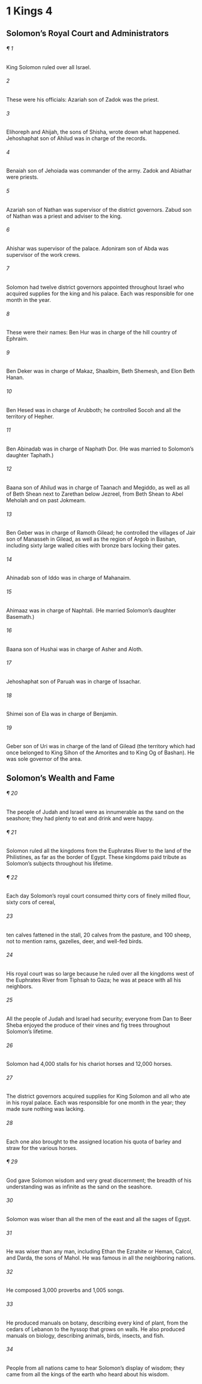 # 1 Kings 4
## Solomon’s Royal Court and Administrators
###### ¶ 1
King Solomon ruled over all Israel.
###### 2
These were his officials:
Azariah son of Zadok was the priest.
###### 3
Elihoreph and Ahijah, the sons of Shisha, wrote down what happened.
Jehoshaphat son of Ahilud was in charge of the records.
###### 4
Benaiah son of Jehoiada was commander of the army.
Zadok and Abiathar were priests.
###### 5
Azariah son of Nathan was supervisor of the district governors.
Zabud son of Nathan was a priest and adviser to the king.
###### 6
Ahishar was supervisor of the palace.
Adoniram son of Abda was supervisor of the work crews.
###### 7
Solomon had twelve district governors appointed throughout Israel who acquired supplies for the king and his palace. Each was responsible for one month in the year.
###### 8
These were their names:
Ben Hur was in charge of the hill country of Ephraim.
###### 9
Ben Deker was in charge of Makaz, Shaalbim, Beth Shemesh, and Elon Beth Hanan.
###### 10
Ben Hesed was in charge of Arubboth; he controlled Socoh and all the territory of Hepher.
###### 11
Ben Abinadab was in charge of Naphath Dor. (He was married to Solomon’s daughter Taphath.)
###### 12
Baana son of Ahilud was in charge of Taanach and Megiddo, as well as all of Beth Shean next to Zarethan below Jezreel, from Beth Shean to Abel Meholah and on past Jokmeam.
###### 13
Ben Geber was in charge of Ramoth Gilead; he controlled the villages of Jair son of Manasseh in Gilead, as well as the region of Argob in Bashan, including sixty large walled cities with bronze bars locking their gates.
###### 14
Ahinadab son of Iddo was in charge of Mahanaim.
###### 15
Ahimaaz was in charge of Naphtali. (He married Solomon’s daughter Basemath.)
###### 16
Baana son of Hushai was in charge of Asher and Aloth.
###### 17
Jehoshaphat son of Paruah was in charge of Issachar.
###### 18
Shimei son of Ela was in charge of Benjamin.
###### 19
Geber son of Uri was in charge of the land of Gilead (the territory which had once belonged to King Sihon of the Amorites and to King Og of Bashan). He was sole governor of the area.
## Solomon’s Wealth and Fame
###### ¶ 20
The people of Judah and Israel were as innumerable as the sand on the seashore; they had plenty to eat and drink and were happy.
###### ¶ 21
 Solomon ruled all the kingdoms from the Euphrates River to the land of the Philistines, as far as the border of Egypt. These kingdoms paid tribute as Solomon’s subjects throughout his lifetime.
###### ¶ 22
Each day Solomon’s royal court consumed thirty cors of finely milled flour, sixty cors of cereal,
###### 23
ten calves fattened in the stall, 20 calves from the pasture, and 100 sheep, not to mention rams, gazelles, deer, and well-fed birds.
###### 24
His royal court was so large because he ruled over all the kingdoms west of the Euphrates River from Tiphsah to Gaza; he was at peace with all his neighbors.
###### 25
All the people of Judah and Israel had security; everyone from Dan to Beer Sheba enjoyed the produce of their vines and fig trees throughout Solomon’s lifetime.
###### 26
Solomon had 4,000 stalls for his chariot horses and 12,000 horses.
###### 27
The district governors acquired supplies for King Solomon and all who ate in his royal palace. Each was responsible for one month in the year; they made sure nothing was lacking.
###### 28
Each one also brought to the assigned location his quota of barley and straw for the various horses.
###### ¶ 29
God gave Solomon wisdom and very great discernment; the breadth of his understanding was as infinite as the sand on the seashore.
###### 30
Solomon was wiser than all the men of the east and all the sages of Egypt.
###### 31
He was wiser than any man, including Ethan the Ezrahite or Heman, Calcol, and Darda, the sons of Mahol. He was famous in all the neighboring nations.
###### 32
He composed 3,000 proverbs and 1,005 songs.
###### 33
He produced manuals on botany, describing every kind of plant, from the cedars of Lebanon to the hyssop that grows on walls. He also produced manuals on biology, describing animals, birds, insects, and fish.
###### 34
People from all nations came to hear Solomon’s display of wisdom; they came from all the kings of the earth who heard about his wisdom.
